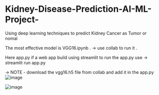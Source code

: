 # Kidney-Disease-Prediction-AI-ML-Project-
Using deep learning techniques to predict Kidney Cancer as Tumor or nomal


The most effective model is VGG16.ipynb . -> use collab to run it .

Here app.py if a web app build using streamlit 
to run the app.py use -> streamlit run app.py

-> NOTE - download the vgg16.h5 file from collab and add it in the app.py 
![image](https://github.com/user-attachments/assets/41158e7e-5a48-4c8b-b93d-62f17fca2264)

![image](https://github.com/user-attachments/assets/260e7e6c-97ab-415e-9f51-ed39ec7a6ce0)
